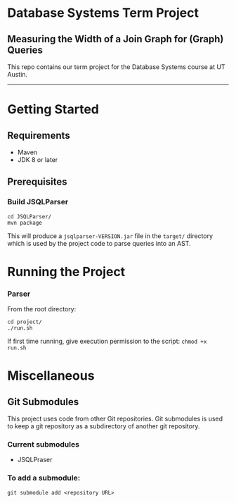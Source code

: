 
# Database Systems Term Project
## Measuring the Width of a Join Graph for (Graph) Queries 

This repo contains our term project for the Database Systems course at UT Austin.

---

# Getting Started

## Requirements
- Maven
- JDK 8 or later

## Prerequisites
### **Build JSQLParser**
```
cd JSQLParser/
mvn package
````

This will produce a `jsqlparser-VERSION.jar` file in the `target/` directory which is used by the project code to parse queries into an AST.

# Running the Project
### **Parser**
From the root directory:
```
cd project/
./run.sh
```

If first time running, give execution permission to the script:
`chmod +x run.sh`

# Miscellaneous
## Git Submodules
This project uses code from other Git repositories. Git submodules is used to keep a git repository as a subdirectory of another git repository. 

### Current submodules
- JSQLPraser

### To add a submodule:
```
git submodule add <repository URL>
```